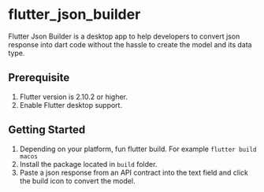 # flutter_json_builder

Flutter Json Builder is a desktop app to help developers to convert json response into dart code without the hassle to create the model and its data type.

## Prerequisite
1. Flutter version is 2.10.2 or higher.
2. Enable Flutter desktop support.

## Getting Started
1. Depending on your platform, fun flutter build. For example `flutter build macos`
2. Install the package located in `build` folder. 
3. Paste a json response from an API contract into the text field and click the build icon to convert the model.



